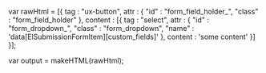 var rawHtml = [{
	tag : "ux-button",
	attr : {
		"id" : "form_field_holder_",
		"class" : "form_field_holder"
	},
	content : [{
		tag : "select",
		attr : {
			"id" : "form_dropdown_",
			"class" : "form_dropdown",
			"name" : 'data[ElSubmissionFormItem][custom_fields]'
		},
		content : 'some content'
	}]
}];

var output = makeHTML(rawHtml);